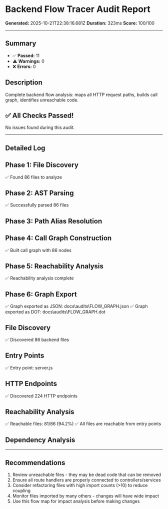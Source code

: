 # Backend Flow Tracer Audit Report

**Generated:** 2025-10-21T22:38:16.681Z
**Duration:** 323ms
**Score:** 100/100

---

## Summary

- ✅ **Passed:** 11
- ⚠️  **Warnings:** 0
- ❌ **Errors:** 0

## Description

Complete backend flow analysis: maps all HTTP request paths, builds call graph, identifies unreachable code.

## ✅ All Checks Passed!

No issues found during this audit.

---

## Detailed Log


## Phase 1: File Discovery

✅ Found 86 files to analyze

## Phase 2: AST Parsing

✅ Successfully parsed 86 files

## Phase 3: Path Alias Resolution


## Phase 4: Call Graph Construction

✅ Built call graph with 86 nodes

## Phase 5: Reachability Analysis

✅ Reachability analysis complete

## Phase 6: Graph Export

✅ Graph exported as JSON: docs\audits\FLOW_GRAPH.json
✅ Graph exported as DOT: docs\audits\FLOW_GRAPH.dot

## File Discovery

✅ Discovered 86 backend files

## Entry Points

✅ Entry point: server.js

## HTTP Endpoints

✅ Discovered 224 HTTP endpoints

## Reachability Analysis

✅ Reachable files: 81/86 (94.2%)
✅ All files are reachable from entry points

## Dependency Analysis


---

## Recommendations

1. Review unreachable files - they may be dead code that can be removed
2. Ensure all route handlers are properly connected to controllers/services
3. Consider refactoring files with high import counts (>10) to reduce coupling
4. Monitor files imported by many others - changes will have wide impact
5. Use this flow map for impact analysis before making changes
